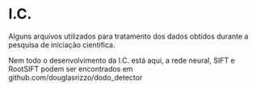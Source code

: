 # I.C.

Alguns arquivos utilizados para tratamento dos dados obtidos durante a pesquisa de iniciação cientifica.

Nem todo o desenvolvimento da I.C. está aqui, a rede neural, SIFT e RootSIFT podem ser encontrados em github.com/douglasrizzo/dodo_detector
